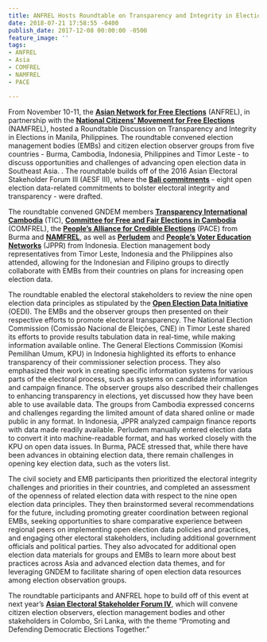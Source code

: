 ```yaml
---
title: ANFREL Hosts Roundtable on Transparency and Integrity in Elections
date: 2018-07-21 17:58:55 -0400
publish_date: 2017-12-08 00:00:00 -0500
feature_image: ''
tags:
- ANFREL
- Asia
- COMFREL
- NAMFREL
- PACE

---
```

From November 10-11, the [**Asian Network for Free Elections**](https://anfrel.org/) (ANFREL), in partnership with the [**National Citizens’ Movement for Free Elections**](http://www.namfrel.com.ph/v2/home/index1.htm) (NAMFREL), hosted a Roundtable Discussion on Transparency and Integrity in Elections in Manila, Philippines. The roundtable convened election management bodies (EMBs) and citizen election observer groups from five countries - Burma, Cambodia, Indonesia, Philippines and Timor Leste - to discuss opportunities and challenges of advancing open election data in Southeast Asia. . The roundtable builds off of the 2016 Asian Electoral Stakeholder Forum III (AESF III), where the [**Bali commitments**](https://aesforum.anfrel.org/wp-content/uploads/2017/02/Bali-Commitment.pdf) - eight open election data-related commitments to bolster electoral integrity and transparency - were drafted.

The roundtable convened GNDEM members [**Transparency International Cambodia**](https://www.ticambodia.org/) (TIC), [**Committee for Free and Fair Elections in Cambodia**](https://comfrel.org/) (COMFREL), the [**People’s Alliance for Credible Elections**](https://www.pacemyanmar.org/) (PACE) from Burma and [**NAMFREL**](http://www.namfrel.com.ph/v2/home/index1.htm), as well as [**Perludem**](http://perludem.org/) and [**People’s Voter Education Networks**](https://www.jppr.or.id/profil/) (JPPR) from Indonesia. Election management body representatives from Timor Leste, Indonesia and the Philippines also attended, allowing for the Indonesian and Filipino groups to directly collaborate with EMBs from their countries on plans for increasing open election data.

The roundtable enabled the electoral stakeholders to review the nine open election data principles as stipulated by the [**Open Election Data Initiative**](http://openelectiondata.net/) (OEDI). The EMBs and the observer groups then presented on their respective efforts to promote electoral transparency. The National Election Commission (Comissão Nacional de Eleições, CNE) in Timor Leste shared its efforts to provide results tabulation data in real-time, while making information available online. The General Elections Commission (Komisi Pemilihan Umum, KPU) in Indonesia highlighted its efforts to enhance transparency of their commissioner selection process. They also emphasized their work in creating specific information systems for various parts of the electoral process, such as systems on candidate information and campaign finance. The observer groups also described their challenges to enhancing transparency in elections, yet discussed how they have been able to use available data. The groups from Cambodia expressed concerns and challenges regarding the limited amount of data shared online or made public in any format. In Indonesia, JPPR analyzed campaign finance reports with data made readily available. Perludem manually entered election data to convert it into machine-readable format, and has worked closely with the KPU on open data issues. In Burma, PACE stressed that, while there have been advances in obtaining election data, there remain challenges in opening key election data, such as the voters list.

The civil society and EMB participants then prioritized the electoral integrity challenges and priorities in their countries, and completed an assessment of the openness of related election data with respect to the nine open election data principles. They then brainstormed several recommendations for the future, including promoting greater coordination between regional EMBs, seeking opportunities to share comparative experience between regional peers on implementing open election data policies and practices, and engaging other electoral stakeholders, including additional government officials and political parties. They also advocated for additional open election data materials for groups and EMBs to learn more about best practices across Asia and advanced election data themes, and for leveraging GNDEM to facilitate sharing of open election data resources among election observation groups.

The roundtable participants and ANFREL hope to build off of this event at next year’s [**Asian Electoral Stakeholder Forum IV**](https://www.facebook.com/ANFREL/photos/a.228762987137967.76046.179461348734798/1858586770822239/?type=3&theater), which will convene citizen election observers, election management bodies and other stakeholders in Colombo, Sri Lanka, with the theme “Promoting and Defending Democratic Elections Together.”